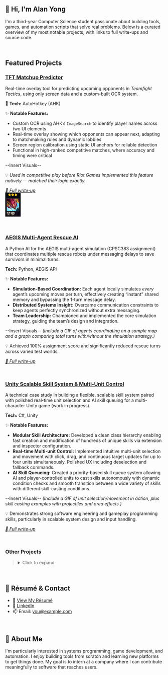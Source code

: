 ## 👋 Hi, I'm Alan Yong

I'm a third-year Computer Science student passionate about building tools, games, and automation scripts that solve real problems. Below is a curated overview of my most notable projects, with links to full write-ups and source code.

&nbsp;
## Featured Projects
### [TFT Matchup Predictor](https://github.com/yourusername/another-repo)
Real-time overlay tool for predicting upcoming opponents in *Teamfight Tactics*, using only screen data and a custom-built OCR system.

🔧 **Tech:** AutoHotkey (AHK)  

✨ **Notable Features:**  
- Custom OCR using AHK’s `ImageSearch` to identify player names across two UI elements  
- Real-time overlay showing which opponents can appear next, adapting to matchmaking rules and dynamic lobbies  
- Screen region calibration using static UI anchors for reliable detection  
- Functional in high-ranked competitive matches, where accuracy and timing were critical  

--Insert Visuals--

💡 *Used in competitive play before Riot Games implemented this feature natively — matched their logic exactly.*

[*🔗 Full write-up*](https://github.com/yourusername/link)  
![Test Image](Screenshot_1.png)

  
&nbsp;
### [AEGIS Multi-Agent Rescue AI](https://github.com/yourusername/aegis-rescue-ai)
A Python AI for the AEGIS multi-agent simulation (CPSC383 assignment) that coordinates multiple rescue robots under messaging delays to save survivors in minimal turns.

**Tech:** Python, AEGIS API

✨ **Notable Features:**  
- **Simulation-Based Coordination:** Each agent locally simulates *every* agent’s upcoming moves per turn, effectively creating “instant” shared memory and bypassing the 1-turn message delay.  
- **Distributed Systems Insight:** Overcame communication constraints to keep agents perfectly synchronized without extra messaging.  
- **Team Leadership:** Championed and implemented the core simulation strategy, guiding the team’s design and integration.

--Insert Visuals--
*(Include a GIF of agents coordinating on a sample map and a graph comparing total turns with/without the simulation strategy.)*

💡 Achieved 100% assignment score and significantly reduced rescue turns across varied test worlds.  

[*🔗 Full write-up*](https://github.com/yourusername/link)  
  
&nbsp;
### [Unity Scalable Skill System & Multi-Unit Control ](https://github.com/yourusername/a) 
A technical case study in building a flexible, scalable skill system paired with polished real-time unit selection and AI skill queuing for a multi-character Unity game (work in progress).

**Tech:** C#, Unity  

✨ **Notable Features:**  
- **Modular Skill Architecture:** Developed a clean class hierarchy enabling fast creation and modification of hundreds of unique skills via extension and inspector configuration.  
- **Real-time Multi-unit Control:** Implemented intuitive multi-unit selection and movement with click, drag, and continuous target updates for up to four units simultaneously. Polished UX including deselection and fallback commands.  
- **AI Skill Queueing:** Created a priority-based skill queue system allowing AI and player-controlled units to cast skills autonomously with dynamic condition checks and smooth transition between a wide variety of skills with different skill-casting conditions.

--Insert Visuals--
*(Include a GIF of unit selection/movement in action, plus skill casting examples with projectiles and area effects.)*

💡 Demonstrates strong software engineering and gameplay programming skills, particularly in scalable system design and input handling. 

[*🔗 Full write-up*](https://github.com/yourusername/link)  

&nbsp;
### Other Projects
> <details>
>   <summary>Click to expand</summary>
>
> ### [(Google Sheets) LoL – Kha’Zix Item DPS Calculator](https://github.com/yourusername/r-simulator)
> 
> Interactive spreadsheet tool for comparing item builds and DPS outcomes on the champion Kha’Zix in League Of Legends, factoring in in-game variables like level, skill combo, armor, and existing items. 
> 
> **🔧 Tech:**  
> Google Sheets (no scripts)
> 
> **✨ Notable Features:**  
> - Dynamic checkbox-and dropdown-based UI for skill selection, level, item choices, and enemy stats  
> - Calculates marginal benefit of new items based on current build (e.g. "How much does this item improve my damage if I already own X and Y?")  
> - Graph plots relative damage increases over time (enemy level on X-axis)  
> - Fully formula-driven: uses hundreds of excel-formulas (ie. `IF`, `VLOOKUP`), and reference tabs to model game logic  
> - No scripting or macros used — all logic embedded in spreadsheet cells
> 
> --Insert Visuals--  
> - GIFs and screenshots available (tool in use + formula breakdowns)  
> - [YouTube tutorial video](#) explaining usage and showcasing features  
> - [Reddit post](#) sharing the tool with the community
> 
> 💡 Used personally and by others to optimize high-level Kha’Zix item builds by quantifying damage tradeoffs. 
>
> [*🔗 Full write-up*](https://github.com/yourusername/link)  
>
> &nbsp;
> ### [HSR Jingliu/Bronya Turn-Order Simulator](https://github.com/yourusername/hsr-simulator)
> A console-based Java tool that models turn order and damage trade-offs for two characters in Honkai Star Rail, then brute-forces every speed-vs-damage combination to find optimal setups.
> 
> **🔧 Tech:** Java  
>
> **✨ Notable Features:**  
> - **Simulation Engine:** Accurately tracks state changes (energy, buffs, strong/weak phases, out-of-turn ults).  
> - **Parameter Search:** Divides speed ranges into user-defined brackets and finds the highest DPS combinations in each.  
> 
> --Insert Visuals--
> *Include a GIF or screenshot of console output for one bracket and the corresponding performance graph.*
>
> 💡 Confirmed community-recommended speed strategy with independent simulation.
>
> [*🔗 Full write-up*](https://github.com/yourusername/link)  
> </details>

&nbsp;
## 💼 Résumé & Contact

- 📄 [View My Résumé](link-to-resume.pdf)
- 🔗 [LinkedIn](https://linkedin.com/in/yourprofile)
- 📫 Email: you@example.com

&nbsp;
## 🧠 About Me

I'm particularly interested in systems programming, game development, and automation. I enjoy building tools from scratch and learning new platforms to get things done. My goal is to intern at a company where I can contribute meaningfully to software that reaches users.
